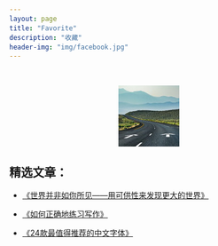 ```yaml
---
layout: page
title: "Favorite"
description: "收藏"
header-img: "img/facebook.jpg"
---
```

<center>
    <p><img src="/img/110x.jpg" align="center"></p>
</center>

## 精选文章：

- [《世界并非如你所见——用可供性来发现更大的世界》](http://www.jianshu.com/p/6f1404e0240d)

- [《如何正确地练习写作》](http://www.jianshu.com/p/2621444b619d)

- [《24款最值得推荐的中文字体》](http://cnfeat.com/blog/2015/05/22/a-24-chinese-fonts/)






